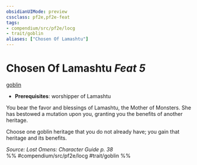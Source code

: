 ```yaml
---
obsidianUIMode: preview
cssclass: pf2e,pf2e-feat
tags:
- compendium/src/pf2e/locg
- trait/goblin
aliases: ["Chosen Of Lamashtu"]
---
```

# Chosen Of Lamashtu  *Feat 5*  
[goblin](../../rules/traits/goblin.md)  

- **Prerequisites**: worshipper of Lamashtu

You bear the favor and blessings of Lamashtu, the Mother of Monsters. She has bestowed a mutation upon you, granting you the benefits of another heritage.

Choose one goblin heritage that you do not already have; you gain that heritage and its benefits.

*Source: Lost Omens: Character Guide p. 38*  
%% #compendium/src/pf2e/locg #trait/goblin %%